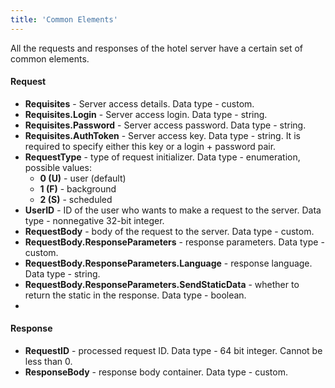 ```yaml
---
title: 'Common Elements'
---
```


All the requests and responses of the hotel server have a certain set of common elements.

#### Request
-   **Requisites** - Server access details. Data type - custom.
-   **Requisites.Login** - Server access login. Data type - string.
-   **Requisites.Password** - Server access password. Data type - string.
-   **Requisites.AuthToken** - Server access key. Data type - string. It is required to specify either this key or a login + password pair.
-   **RequestType** - type of request initializer. Data type - enumeration, possible values:
    -   **0 (U)** - user (default)
    -   **1 (F)** - background
    -   **2 (S)** - scheduled
-   **UserID** - ID of the user who wants to make a request to the server. Data type - nonnegative 32-bit integer.
-   **RequestBody** - body of the request to the server. Data type - custom.
-   **RequestBody.ResponseParameters** - response parameters. Data type - custom.
-   **RequestBody.ResponseParameters.Language** - response language. Data type - string.
-   **RequestBody.ResponseParameters.SendStaticData** - whether to return the static in the response. Data type - boolean.
-   
#### Response

-   **RequestID** - processed request ID. Data type - 64 bit integer. Cannot be less than 0.
-   **ResponseBody** - response body container. Data type - custom.